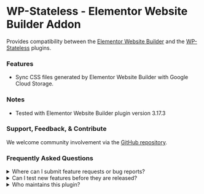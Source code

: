 # WP-Stateless - Elementor Website Builder Addon

Provides compatibility between the [Elementor Website Builder](https://wordpress.org/plugins/elementor/) and the [WP-Stateless](https://wordpress.org/plugins/wp-stateless/) plugins.

### Features

* Sync CSS files generated by Elementor Website Builder with Google Cloud Storage.

### Notes

* Tested with Elementor Website Builder plugin version 3.17.3

### Support, Feedback, & Contribute

We welcome community involvement via the [GitHub repository](https://github.com/udx/wp-stateless-elementor-addon).

### Frequently Asked Questions

<details>
<summary>Where can I submit feature requests or bug reports?</summary>

We encourage community feedback and discussion through issues on the [GitHub repository](https://github.com/udx/wp-stateless-elementor-addon/issues).
</details>

<details>
<summary>Can I test new features before they are released?</summary>

To ensure new releases cause as little disruption as possible, we rely on early adopters who assist us by testing out new features before they are released. [Please contact us](https://udx.io/) if you are interested in becoming an early adopter.
</details>

<details>
<summary>Who maintains this plugin?</summary>

[UDX](https://udx.io/) maintains this plugin by continuing development through its own staff, reviewing pull requests, testing, and steering the overall release schedule. UDX is located in Durham, North Carolina, and provides WordPress engineering and hosting services to clients throughout the United States.
</details>
